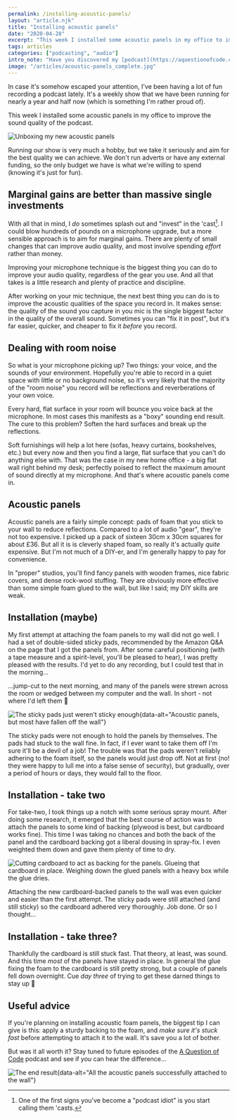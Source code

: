 ```yaml
---
permalink: /installing-acoustic-panels/
layout: "article.njk"
title: "Installing acoustic panels"
date: "2020-04-28"
excerpt: "This week I installed some acoustic panels in my office to improve the sound quality of the podcast."
tags: articles
categories: ["podcasting", "audio"]
intro_note: "Have you discovered my [podcast](https://aquestionofcode.com/) yet? You must listen to my [podcast](https://aquestionofcode.com/). In case you haven't heard, I make a [podcast](https://aquestionofcode.com/). You should listen to it; it's good. Have you heard the good news about my [podcast](https://aquestionofcode.com/)? Etc..."
image: "/articles/acoustic-panels_complete.jpg"
---
```


In case it's somehow escaped your attention, I've been having a lot of fun recording a podcast lately. It's a weekly show that we have been running for nearly a year and half now (which is something I'm rather proud of).

This week I installed some acoustic panels in my office to improve the sound quality of the podcast.

![Unboxing my new acoustic panels](/images/articles/acoustic-panels_unboxing.jpg)

Running our show is very much a hobby, but we take it seriously and aim for the best quality we can achieve. We don't run adverts or have any external funding, so the only budget we have is what we're willing to spend (knowing it's just for fun).

## Marginal gains are better than massive single investments

With all that in mind, I _do_ sometimes splash out and "invest" in the 'cast[^1]. I could blow hundreds of pounds on a microphone upgrade, but a more sensible approach is to aim for marginal gains. There are plenty of small changes that can improve audio quality, and most involve spending _effort_ rather than money.

Improving your microphone technique is the biggest thing you can do to improve your audio quality, regardless of the gear you use. And all that takes is a little research and plenty of practice and discipline.

After working on your mic technique, the next best thing you can do is to improve the acoustic qualities of the space you record in. It makes sense: the quality of the sound you capture in you mic is the single biggest factor in the quality of the overall sound. Sometimes you can "fix it in post", but it's far easier, quicker, and cheaper to fix it _before_ you record.

## Dealing with room noise

So what is your microphone picking up? Two things: your voice, and the sounds of your environment. Hopefully you're able to record in a quiet space with little or no background noise, so it's very likely that the majority of the "room noise" you record will be reflections and reverberations of your own voice.

Every hard, flat surface in your room will bounce you voice back at the microphone. In most cases this manifests as a "boxy" sounding end result. The cure to this problem? Soften the hard surfaces and break up the reflections.

Soft furnishings will help a lot here (sofas, heavy curtains, bookshelves, etc.) but every now and then you find a large, flat surface that you can't do anything else with. That was the case in my new home office - a big flat wall right behind my desk; perfectly poised to reflect the maximum amount of sound directly at my microphone. And that's where acoustic panels come in.

## Acoustic panels

Acoustic panels are a fairly simple concept: pads of foam that you stick to your wall to reduce reflections. Compared to a lot of audio "gear", they're not too expensive. I picked up a pack of sixteen 30cm x 30cm squares for about £36. But all it is is cleverly shaped foam, so really it's actually _quite_ expensive. But I'm not much of a DIY-er, and I'm generally happy to pay for convenience.

In "proper" studios, you'll find fancy panels with wooden frames, nice fabric covers, and dense rock-wool stuffing. They are obviously more effective than some simple foam glued to the wall, but like I said; my DIY skills are weak.

## Installation (maybe)

My first attempt at attaching the foam panels to my wall did not go well. I had a set of double-sided sticky pads, recommended by the Amazon Q&A on the page that I got the panels from. After some careful positioning (with a tape measure and a spirit-level, you'll be pleased to hear), I was pretty pleased with the results. I'd yet to do any recording, but I could test that in the morning...

...jump-cut to the next morning, and many of the panels were strewn across the room or wedged between my computer and the wall. In short - not where I'd left them 🙁

![The sticky pads just weren't sticky enough](/images/articles/acoustic-panels_disaster.jpg){data-alt="Acoustic panels, but most have fallen off the wall"}

The sticky pads were not enough to hold the panels by themselves. The pads had stuck to the wall fine. In fact, if I ever want to take them off I'm sure it'll be a devil of a job! The trouble was that the pads weren't reliably adhering to the foam itself, so the panels would just drop off. Not at first (no! they were happy to lull me into a false sense of security), but gradually, over a period of hours or days, they would fall to the floor.

## Installation - take two

For take-two, I took things up a notch with some serious spray mount. After doing some research, it emerged that the best course of action was to attach the panels to some kind of backing (plywood is best, but cardboard works fine). This time I was taking no chances and both the back of the panel and the cardboard backing got a liberal dousing in spray-fix. I even weighted them down and gave them plenty of time to dry.

![Cutting cardboard to act as backing for the panels. Glueing that cardboard in place. Weighing down the glued panels with a heavy box while the glue dries.](/images/articles/acoustic-panels_combo.jpg)

Attaching the new cardboard-backed panels to the wall was even quicker and easier than the first attempt. The sticky pads were still attached (and still sticky) so the cardboard adhered very thoroughly. Job done. Or so I thought...

## Installation - take three?

Thankfully the cardboard is still stuck fast. That theory, at least, was sound. And this time _most_ of the panels have stayed in place. In general the glue fixing the foam to the cardboard is still pretty strong, but a couple of panels fell down overnight. Cue _day three_ of trying to get these darned things to stay up 😬

## Useful advice

If you're planning on installing acoustic foam panels, the biggest tip I can give is this: apply a sturdy backing to the foam, and _make sure it's stuck fast_ before attempting to attach it to the wall. It's save you a lot of bother.

But was it all worth it? Stay tuned to future episodes of the [A Question of Code]() podcast and see if _you_ can hear the difference...

![The end result](/images/articles/acoustic-panels_complete.jpg){data-alt="All the acoustic panels successfully attached to the wall"}

[^1]: One of the first signs you've become a "podcast idiot" is you start calling them 'casts.
